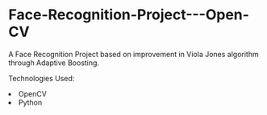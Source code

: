 # Face-Recognition-Project---Open-CV
A Face Recognition Project based on improvement in Viola Jones algorithm through Adaptive Boosting.

Technologies Used:
<li>OpenCV</li>
<li>Python</li>
